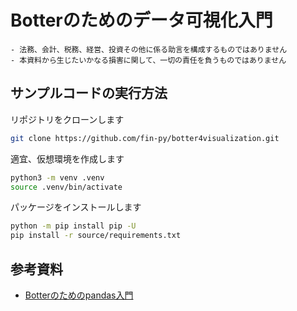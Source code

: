 # Botterのためのデータ可視化入門

```{warning} 免責事項
- 法務、会計、税務、経営、投資その他に係る助言を構成するものではありません
- 本資料から生じたいかなる損害に関して、一切の責任を負うものではありません
```

## サンプルコードの実行方法

リポジトリをクローンします

```bash
git clone https://github.com/fin-py/botter4visualization.git
```

適宜、仮想環境を作成します

```bash
python3 -m venv .venv
source .venv/bin/activate
```

パッケージをインストールします

```bash
python -m pip install pip -U
pip install -r source/requirements.txt
```

## 参考資料

- [Botterのためのpandas入門](http://botter4pandas.readthedocs.io/)

